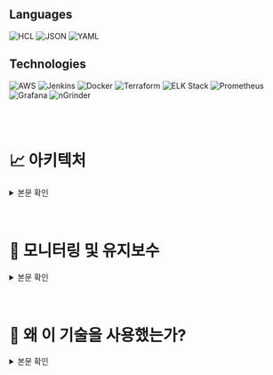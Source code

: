 

## **Languages**
    
![HCL](https://img.shields.io/badge/HCL-%235951CC?style=flat-square&logo=HashiCorp&logoColor=white)
![JSON](https://img.shields.io/badge/JSON-%23000000?style=flat-square&logo=json&logoColor=white)
![YAML](https://img.shields.io/badge/YAML-%23CB171E?style=flat-square&logo=yaml&logoColor=white)
    
## **Technologies**
    
![AWS](https://img.shields.io/badge/AWS-%23FF9900?style=flat-square&logo=amazonaws&logoColor=white)
![Jenkins](https://img.shields.io/badge/Jenkins-%23D24939?style=flat-square&logo=jenkins&logoColor=white)
![Docker](https://img.shields.io/badge/Docker-%230db7ed?style=flat-square&logo=docker&logoColor=white)
![Terraform](https://img.shields.io/badge/Terraform-%23623CE4?style=flat-square&logo=terraform&logoColor=white)
![ELK Stack](https://img.shields.io/badge/ELK-%23005571?style=flat-square&logo=elastic&logoColor=white)
![Prometheus](https://img.shields.io/badge/Prometheus-%23E6522C?style=flat-square&logo=prometheus&logoColor=white)
![Grafana](https://img.shields.io/badge/Grafana-%23F46800?style=flat-square&logo=grafana&logoColor=white)
![nGrinder](https://img.shields.io/badge/nGrinder-%234285F4?style=flat-square&logo=apache&logoColor=white)

<br>
<br>

# **📈 아키텍처**
<details>
  <summary>본문 확인</summary>
  <div markdown="1">
    
<img src="./images/Architecture.png">

- 단일 VPC 내에 퍼블릭/프라이빗 서브넷을 구성하고 NAT 인스턴스를 두어 보안과 확장성을 동시에 확보했습니다.
    - **퍼블릭 서브넷**: 프론트엔드 서버 및 NAT 인스턴스 배포.
    - **프라이빗 서브넷**: 백엔드, Jenkins, Redis, RDS 등 주요 서비스 배치.
    - **VPC 격리**: 퍼블릭/프라이빗 서브넷 분리로 외부 접근 차단.
    - **CORS 문제 해결:** 프론트엔드와 백엔드 간의 CORS 문제를 해결하기 위해, 프론트엔드의 ALB와 백엔드의 ALB에 각각 메인 도메인과 서브 도메인을 할당하여 동일 출처 정책을 만족시켰습니다. 이를 통해 클라이언트와 서버 간의 원활한 통신이 가능해졌습니다.
- **ECS**: 프론트엔드, 백엔드, AI 서비스를 컨테이너로 배포하며 ASG로 스케일 인/아웃 관리.
- **ALB**:
    - 프론트 ALB: Route 53을 통해 도메인 연결.
    - 백엔드 + AI ALB: 서브도메인으로 CORS 문제 해결.
- **CI/CD 파이프라인**: Jenkins에서 GitHub 푸시를 감지하여 Docker 이미지를 ECR에 업로드 후 ECS로 자동 배포.
- **모니터링 및 로그 관리**:
    - Prometheus와 Grafana로 메트릭 모니터링.
    - ELK 스택으로 로그 수집 및 시각화.

ECS와 ASG로 컨테이너를 배포 및 확장하며, ALB와 Route 53으로 도메인 연결과 CORS 문제를 해결했습니다. CI/CD로 배포를 자동화하고, Prometheus, Grafana, ELK 스택으로 모니터링과 로그 관리를 수행했습니다.


---
<details>
  <summary><b>구축한 AWS 환경의 주요 구성 요소</b></summary>
  <div markdown="1">

프로젝트의 요구사항을 충족하고 효율적인 클라우드 환경을 구축하기 위해 AWS 인프라를 다음과 같이 구성하였습니다. 주요 목표는 **무중단 배포**, **트래픽 분산**, **컨테이너 배포 자동화**, 그리고 **리소스 확장성과 효율성**을 확보하는 것이었습니다.

---

## 배포 환경

### **1. 무중단 배포**

- ECS - **Rolling Update** 
새로운 애플리케이션 버전을 배포할 때 기존 태스크를 점진적으로 교체하며, 서비스 중단 없이 애플리케이션 업데이트가 가능합니다.

### **3. 컨테이너 배포 자동화**

- **ECS(Elastic Container Service) / ECR(Elastic Container Registry)**
    - ECS의 **시작 템플릿**과 **유저데이터**를 활용해 Auto Scaling Group에서 생성된 인스턴스가 ECR의 이미지를 받아 자동으로 애플리케이션을 실행할 수 있도록 구성했습니다.

### **2. 트래픽 분산**

- **Application Load Balancer(ALB)**
    - 다수의 Auto Scaling Group에 트래픽을 분산시켰습니다.
    - ALB는 들어오는 요청을 라우팅하고, 각 애플리케이션 인스턴스의 상태를 모니터링하여 비정상 인스턴스를 자동으로 제외합니다.

---

### **4. Auto Scaling 및 태스크 확장 로직**

[링크](#ansible-대신-ecs-사용-이유)

### **5. 모니터링 및 로그 관리**

[링크](#prometheus--grafana)

### **6. 보안 강화**

- **AWS Systems Manager Parameter Store:**
    
    애플리케이션에서 사용하는 환경 변수와 민감한 데이터(예: 데이터베이스 접속 정보) 관리
    
    - ECS 태스크 정의의 containerDefinitions에서 **secrets**를 사용하여 민감한 값을 Parameter Store에서 직접 불러와 컨테이너의 환경 변수로 설정했습니다.
    - 이를 통해 민감한 데이터를 코드나 컨테이너 이미지에 포함하지 않고 안전하게 관리할 수 있었으며, 권한 관리와 감사 추적이 용이해졌습니다.
- **CORS 문제 해결:** 프론트엔드와 백엔드 간의 CORS 문제를 해결하기 위해, 프론트엔드의 ALB와 백엔드의 ALB에 각각 메인 도메인과 서브 도메인을 할당하여 동일 출처 정책을 만족시켰습니다. 이를 통해 클라이언트와 서버 간의 원활한 통신이 가능해졌습니다.

### **7. Jenkins를 활용한 CI/CD**

[링크](#jenkins-사용-이유)

---

위와 같은 아키텍처를 통해 프로젝트는 안정성과 확장성을 동시에 확보했습니다. 특히, ECS와 Auto Scaling Group을 연동하여 태스크 리소스가 부족할 경우 동적으로 인스턴스와 태스크를 추가할 수 있는 환경을 구축했습니다. 이를 통해 서비스의 무중단 배포와 트래픽 분산은 물론, 리소스 사용 효율성을 극대화할 수 있었습니다. AWS의 다양한 서비스 간 유기적인 연동으로 운영의 자동화와 효율성을 모두 달성하였습니다.

  </div>
</details>

---

  </div>
</details>
<br>
<br>

# **🔨 모니터링 및 유지보수**

<details>
  <summary>본문 확인</summary>
  <div markdown="1">
    
## Log Monitor

---

- aws frontend-alb, backend&ai-alb
    
    <img src="./images/Log_Monitor.png">
    
## Metric Monitor

- Spring Boot
    
    <img src="./images/Metric_Monitor_Spring.png">
    
- Docker cAdvisor container dashboard
    
    <img src="./images/Metric_Monitor_cAdvisor.png">
    

## Slack Alert

<img src="./images/Slack_Alert.png">

- ECS - Service 배포 Alert

<img src="./images/ECS_Service_Alert.png">

- Slack Alert - Jenkins health check

<img src="./images/Slack_Alert_health_check.png">

- slack alert - 컨테이너 리소스 사용량 알림

<img src="./images/Slack_Alert_Container.png">

  </div>
</details>
<br>
<br>

# **💎 왜 이 기술을 사용했는가?**

<details>
  <summary>본문 확인</summary>
  <div markdown="1">

    
### jenkins 사용 이유
    
<details>
  <summary>상세 내용</summary>
  <div markdown="1">
    
<img src="./images/Jenkins.png">

## Jenkins 사용 이유

프로젝트는 협업의 효율성을 극대화하기 위해 **GitHub Organization**을 활용하여 각 파트별 독립적인 레포지토리를 구성하고, CI/CD 자동화를 통해 개발 프로세스를 체계화하는 것을 목표로 삼았습니다. 이를 실현하기 위해 다음과 같은 이유로 Jenkins를 도구로 선정했습니다.
    
</div>
</details>

---
    
### terraform 사용 이유
    
<details>
  <summary>상세 내용</summary>
  <div markdown="1">
        
<img src="./images/Terraform.png">

## Terraform 사용 이유

AWS 기반의 인프라를 구축하며 우리 팀은 **일관성 유지**, **협업 효율성**, 그리고 **유지보수 편의성**을 최우선 과제로 삼았습니다.

하지만 콘솔을 통한 수작업 설정 방식은 오류 발생 가능성이 높고, 팀원이 실시간으로 작업 중인 수정 사항을 확인하기 어려운 한계가 있었습니다. 또한, 개발을 멈추는 시간 동안 불필요한 리소스를 계속 실행하면 비용이 낭비될 우려가 있었습니다. 이를 해결하기 위해 팀원 간의 협업을 강화하고, 인프라 관리를 체계화하며 비용 효율성을 높일 수 있는 코드 기반 도구인 Terraform을 도입하게 되었습니다.

---

Terraform 도입을 통해 팀은 인프라 관리의 체계화와 협업 효율성을 크게 향상시켰습니다. S3와 DynamoDB를 활용한 중앙 집중형 상태 관리는 작업 충돌을 방지하고 안정적인 협업 환경을 제공했습니다. 이를 통해 인프라 관리가 더욱 체계화되고, 팀의 협업과 운영 효율성이 전반적으로 개선되었습니다.
        
    
---

</div>
</details>

---
    
### ansible 대신 ecs 사용 이유
    
<details>
  <summary>상세 내용</summary>
  <div markdown="1">
        
# ECS 사용 이유

배포 자동화와 서비스 가용성을 유지하기 위해 AWS Autoscaling을 도입했습니다. 처음에는 Autoscaling으로 생성된 인스턴스에 컨테이너를 배포하고 실행하기 위해 Ansible을 사용했습니다. 하지만, 매번 새로 생성된 인스턴스에 컨테이너를 띄우는 작업이 반복적이고 관리 부담이 컸으며, 배포 중 서비스 중단 가능성을 완전히 방지하기 어려운 문제가 있었습니다.

---

## **Ansible에서 ECS로 전환한 이유**

### **1. Autoscaling과 컨테이너 배포의 보완**

Ansible을 사용해 Autoscaling으로 생성된 인스턴스에 컨테이너를 띄우는 과정을 자동화하려 했지만, 매번 새로운 인스턴스에 대해 추가적인 스크립트나 수작업이 필요했습니다. 반면 ECS는 **유저 데이터와 시작 템플릿**을 활용해 Autoscaling과 자연스럽게 통합되며, 인스턴스가 생성되자마자 필요한 컨테이너를 자동으로 배포하고 실행할 수 있었습니다. 이를 통해 반복 작업의 부담이 줄어들고 운영 효율이 향상되었습니다.

### **2. 상태 관리와 자동화의 향상**

ECS는 클러스터 내 태스크 상태를 지속적으로 모니터링하며, 비정상적인 컨테이너를 자동으로 복구합니다. 이러한 상태 관리 기능은 Ansible로는 수동 작업이 필요했던 부분을 자동화할 수 있어 서비스 안정성을 보장할 수 있었습니다.

### **3. AWS 서비스와의 통합**

ECS는 AWS의 다양한 서비스와 긴밀하게 연동됩니다. ECR과 통합해 컨테이너 이미지를 관리하며, CloudWatch를 활용해 컨테이너 상태와 리소스 사용량을 실시간으로 모니터링할 수 있었습니다. 이러한 통합 기능은 Ansible로는 추가적인 설정과 작업이 필요했던 부분을 자동으로 처리할 수 있도록 지원했습니다.

---

## **EKS vs ECS**

ECS를 사용하던 중 Kubernetes 기반의 복잡한 컨테이너 관리를 지원하는 EKS의 존재를 확인했지만, 우리 프로젝트는 대규모 프로젝트에 해당하지 않는다고 판단했습니다. 이에 따라 복잡한 설정과 추가적인 학습이 필요한 EKS 대신, AWS에 최적화되어 간단한 설정만으로 컨테이너를 관리할 수 있는 ECS를 선택하게 되었습니다.
        
    
---

</div>
</details>

---
    
### Pronmetheus & Grafana

<details>
  <summary>상세 내용</summary>
  <div markdown="1">
        
# **Prometheus & Grafana**

<img src="./images/Prometheus_Grafana.png">

---

## **Prometheus와 Grafana 선택 이유**

프로젝트 진행 중 서버가 자주 다운되거나 ECS 컨테이너가 배포 중단되는 문제가 발생했습니다. 컨테이너와 인스턴스에서 리소스를 과도하게 사용하는게 원인이었지만, 이를 실시간으로 감지하거나 정확히 분석할 수 없었고 리소스 사용 데이터를 제대로 확보하지 못해 문제 해결에 어려움이 생겼습니다. 이러한 이유로 운영 효율성과 비용 관리에 부정적인 영향이 생겨서 Prometheus & Grafana를 사용 했습니다

---

## **ECS 컨테이너 및 인스턴스 분석**

ASG로 배포된 인스턴스에 CAdvisor, Node Exporter를 설치해 메트릭을 수집 했습니다. Prometheus를 사용해 인스턴스의 리소스 사용량 데이터를 수집하고, Grafana를 통해 시각화하여 시스템 상태를 확인 했습니다. 특정 임계치를 초과하는 리소스 사용량이 감지되면 slack으로 알람을 보내 신속히 장애를 해결하고, 리소스 사용량을 최적화 하였습니다.

</div>
</details>        

---

### ELK
    
<details>
  <summary>상세 내용</summary>
  <div markdown="1">
        
<img src="./images/ELK.png">

---

## **ELK 8.x 설치**

프로젝트 진행 중 ELK Stack을 활용하여 서버 로그를 수집하고 모니터링하기 위해, Elastic Agent와 같은 새로운 기능이 포함된 최신 버전인 **8.x**를 설치했습니다.

### 문제점

기존 **Filebeat** 대신 **Elastic Agent**를 사용하면 로그 수집과 모니터링 작업을 단일 에이전트로 통합할 수 있었습니다. 하지만 Elastic Agent는 **JSON 형식**의 구조화된 로그 처리에 최적화되어 있었으며, 비구조화된 로그 처리에는 추가적인 전처리 작업이 필요했습니다.

---

## **ALB 로그 수집 문제**

1. **ALB 로그의 형식**
    - ALB의 로그는 **가공되지 않은 메시지 형태**로 S3 버킷에 저장됨.
    - Elastic Agent는 이러한 비구조적 로그를 직접 처리하기 어렵고, Elasticsearch에 적합한 형식으로 변환하기 위해 전처리 작업 필요.
2. **Logstash를 활용한 전처리**
    - Logstash를 사용해 S3에 저장된 ALB 로그를 수집.
    - 로그를 필요한 형태로 전처리(파싱 및 필터링)한 후 Elasticsearch로 전달.

---

## **로그 수집 및 전처리 과정**

1. **S3에서 ALB 로그 수집**
    - **Logstash**를 통해 S3 버킷에 저장된 ALB 로그를 읽어옴.
2. **로그 전처리**
    - Logstash의 **Grok 필터**를 사용해 ALB 로그를 파싱.
    - 로그 메시지에서 필요한 정보를 추출하고, Elasticsearch에 적합한 JSON 형식으로 변환.
3. **Elasticsearch로 전송**
    - 전처리된 로그 데이터를 Elasticsearch로 전달해 저장 및 검색 가능하게 만듦.

---

## **결론**

ELK 8.x를 설치하며 Elastic Agent 도입을 검토했지만, 비구조화된 로그의 전처리가 필요한 상황에서는 Logstash를 활용하는 것이 적합했습니다. Logstash를 사용해 S3에 저장된 ALB 로그를 수집하고 전처리 과정을 거쳐 Elasticsearch로 전달했으며, 이를 통해 비구조화된 ALB 로그를 효과적으로 처리하고 ELK의 모니터링 기능을 최대한 활용할 수 있었습니다.

</div>
</details>

  </div>
</details>